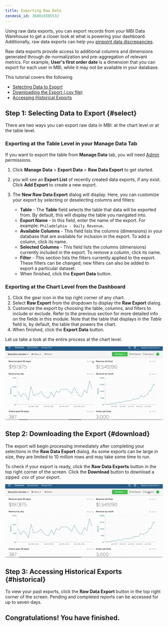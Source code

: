 ```yaml
---
title: Exporting Raw Data
zendesk_id: 360016505532
---
```


Using raw data exports, you can export records from your MBI Data Warehouse to get a closer look at what is powering your dashboard. Additionally, raw data exports can help you [pinpoint data discrepancies](https://support.magento.com/hc/en-us/articles/360016730631).

Raw data exports provide access to additional columns and dimensions generated through de-normalization and pre-aggregation of relevant metrics. For example, **User's first order date** is a dimension that you can export for each user in MBI, while it may not be available in your database.

This tutorial covers the following

* [Selecting Data to Export](../#select)
* [Downloading the Export (.csv file)](../#download)
* [Accessing Historical Exports](../#historical)

## Step 1: Selecting Data to Export {#select}

There are two ways you can export raw data in MBI: at the chart level or at the table level.

### Exporting at the Table Level in your Manage Data Tab

If you want to export the table from **Manage Data** tab, you will need [Admin](../administrator/user-management/user-management.md) permissions.

1. Click **Manage Data** > **Export Data** > **Raw Data Export** to get started.
1. you will see an **Export List** of recently created data exports, if any exist. Click **Add Export** to create a new export.
1. The **New Raw Data Export** dialog will display. Here, you can customize your export by selecting or deselecting columns and filters:

     * **Table** - The **Table** field selects the table that data will be exported from. By default, this will display the table you navigated into.
     * **Export Name** - In this field, enter the name of the export. For example: `Philadelphia - Daily Revenue`.
     * **Available Columns** - This field lists the columns (dimensions) in your database that are available for inclusion in the export. To add a column, click its name.
     * **Selected Columns** - This field lists the columns (dimensions) currently included in the export. To remove a column, click its name.
     * **Filter** - This section lists the filters currently applied to the export. These filters can be changed; new filters can also be added to export a particular dataset.
     * When finished, click the **Export Data** button.

### Exporting at the Chart Level from the Dashboard

1. Click the gear icon in the top right corner of any chart.
1. Select **Raw Export** from the dropdown to display the **Raw Export** dialog.
1. Customize the export by choosing the table, columns, and filters to include or exclude. Refer to the previous section for more detailed info on the fields in this module. Note that the table that displays in the _Table_ field is, by default, the table that powers the chart.
1. When finished, click the **Export Data** button.

Let us take a look at the entire process at the chart level.

![](../assets/Chart-level_export.gif)

## Step 2: Downloading the Export {#download}

The export will begin processing immediately after completing your selections in the **Raw Data Export** dialog. As some exports can be large in size, they are limited to 10 million rows and may take some time to run.

To check if your export is ready, click the **Raw Data Exports** button in the top right corner of the screen. Click the **Download** button to download a zipped .csv of your export.

![](../assets/Downloading_export.gif)

## Step 3: Accessing Historical Exports {#historical}

To view your past exports, click the **Raw Data Export** button in the top right corner of the screen. Pending and completed reports can be accessed for up to seven days.

## Congratulations! You have finished.
